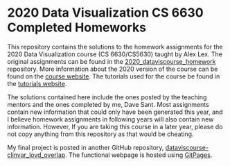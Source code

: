 # 2020 Data Visualization CS 6630 Completed Homeworks

This repository contains the solutions to the homework assignments for the 2020
Data Visualization course (CS 6630/CS5630) taught by Alex Lex. The original assignments
can be found in the [2020_dataviscourse_homework](https://github.com/dataviscourse/2020_dataviscourse_homework)
repository. More information about the 2020 version of the course can be found on
the [course website](http://dataviscourse.net/2020/index.html). The tutorials used
for the course be found in the [tutorials website](http://dataviscourse.net/tutorials/).

The solutions contained here include the ones posted by the teaching mentors and
the ones completed by me, Dave Sant. Most assignments contain new information that
could only have been generated this year, and I believe homework assignments in following
years will also contain new information. However, If you are taking this course in a
later year, please do not copy anything from this repository as that would be cheating.

My final project is posted in another GitHub repository, [dataviscourse-clinvar_lovd_overlap](https://github.com/davidwsant/dataviscourse-clinvar_lovd_overlap). The functional webpage is hosted using
[GitPages](https://davidwsant.github.io/dataviscourse-clinvar_lovd_overlap/).
